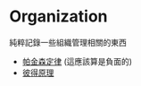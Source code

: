 Organization
===

純粹記錄一些組織管理相關的東西

- [帕金森定律](http://wiki.mbalib.com/zh-tw/%E5%B8%95%E9%87%91%E6%A3%AE%E5%AE%9A%E5%BE%8B) (這應該算是負面的)
- [彼得原理](http://wiki.mbalib.com/zh-tw/%E5%BD%BC%E5%BE%97%E5%8E%9F%E7%90%86)
